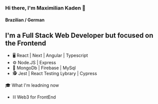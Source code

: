 ### Hi there, I'm Maximilian Kaden 👋
#### Brazilian / German

## I'm a Full Stack Web Developer but focused on the Frontend

- 🖥️ React | Next | Angular | Typescript
- ⚙️ Node.JS | Express
- 💾 MongoDb | Firebase | MySql
- 🕵️ Jest | React Testing Lybrary | Cypress

🎓 What I'm leadning now
- ⛓ Web3 for FrontEnd
